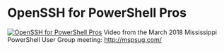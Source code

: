 # OpenSSH for PowerShell Pros

[![OpenSSH for PowerShell Pros](https://i4.ytimg.com/vi/oMUIip_Gn_0/hqdefault.jpg "OpenSSH for PowerShell Pros")](https://www.youtube.com/watch?v=oMUIip_Gn_0)
Video from the March 2018 Mississippi PowerShell User Group meeting: http://mspsug.com/


